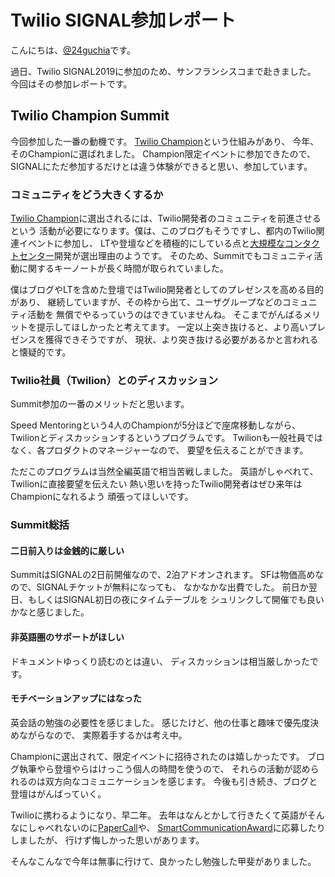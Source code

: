 # Twilio SIGNAL参加レポート

こんにちは、[@24guchia](https://twitter.com/24guchia)です。

過日、Twilio SIGNAL2019に参加のため、サンフランシスコまで赴きました。
今回はその参加レポートです。

## Twilio Champion Summit

今回参加した一番の動機です。
[Twilio Champion](https://www.twilio.com/champions)という仕組みがあり、
今年、そのChampionに選ばれました。
Champion限定イベントに参加できたので、
SIGNALにただ参加するだけとは違う体験ができると思い、参加しています。

### コミュニティをどう大きくするか

[Twilio Champion](https://www.twilio.com/champions)に選出されるには、Twilio開発者のコミュニティを前進させるという
活動が必要になります。僕は、このブログもそうですし、都内のTwilio関連イベントに参加し、
LTや登壇などを積極的にしている点と[大規模なコンタクトセンター](https://twilio.kddi-web.com/case/leverages2018/)開発が選出理由のようです。
そのため、Summitでもコミュニティ活動に関するキーノートが長く時間が取られていました。

僕はブログやLTを含めた登壇ではTwilio開発者としてのプレゼンスを高める目的があり、
継続していますが、その枠から出て、ユーザグループなどのコミュニティ活動を
無償でやるっていうのはできていませんね。
そこまでがんばるメリットを提示してほしかったと考えてます。
一定以上突き抜けると、より高いプレゼンスを獲得できそうですが、
現状、より突き抜ける必要があるかと言われると懐疑的です。

### Twilio社員（Twilion）とのディスカッション

Summit参加の一番のメリットだと思います。

Speed Mentoringという4人のChampionが5分ほどで座席移動しながら、
Twilionとディスカッションするというプログラムです。
Twilionも一般社員ではなく、各プロダクトのマネージャーなので、
要望を伝えることができます。

ただこのプログラムは当然全編英語で相当苦戦しました。
英語がしゃべれて、Twilionに直接要望を伝えたい
熱い思いを持ったTwilio開発者はぜひ来年はChampionになれるよう
頑張ってほしいです。

### Summit総括

#### 二日前入りは金銭的に厳しい

SummitはSIGNALの2日前開催なので、2泊アドオンされます。
SFは物価高めなので、SIGNALチケットが無料になっても、
なかなかな出費でした。
前日か翌日、もしくはSIGNAL初日の夜にタイムテーブルを
シュリンクして開催でも良いかなと感じました。

#### 非英語圏のサポートがほしい

ドキュメントゆっくり読むのとは違い、
ディスカッションは相当厳しかったです。

#### モチベーションアップにはなった

英会話の勉強の必要性を感じました。
感じたけど、他の仕事と趣味で優先度決めながらなので、
実際着手するかは考え中。

Championに選出されて、限定イベントに招待されたのは嬉しかったです。
ブログ執筆やら登壇やらはけっこう個人の時間を使うので、
それらの活動が認められるのは双方向なコミュニケーションを感じます。
今後も引き続き、ブログと登壇はがんばっていく。



Twilioに携わるようになり、早二年。
去年はなんとかして行きたくて英語がそんなにしゃべれないのに[PaperCall](https://www.papercall.io/)や、
[SmartCommunicationAward](http://harinoma.info/?p=114)に応募したりしましたが、
行けず悔しかった思いがあります。

そんなこんなで今年は無事に行けて、良かったし勉強した甲斐がありました。

